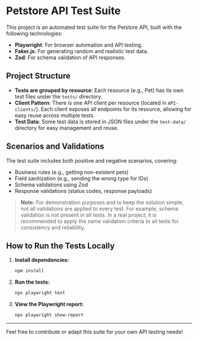 # Petstore API Test Suite

This project is an automated test suite for the Petstore API, built with the following technologies:

- **Playwright**: For browser automation and API testing.
- **Faker.js**: For generating random and realistic test data.
- **Zod**: For schema validation of API responses.

## Project Structure

- **Tests are grouped by resource**: Each resource (e.g., Pet) has its own test files under the `tests/` directory.
- **Client Pattern**: There is one API client per resource (located in `API-clients/`). Each client exposes all endpoints for its resource, allowing for easy reuse across multiple tests.
- **Test Data**: Some test data is stored in JSON files under the `test-data/` directory for easy management and reuse.

## Scenarios and Validations

The test suite includes both positive and negative scenarios, covering:
- Business rules (e.g., getting non-existent pets)
- Field sanitization (e.g., sending the wrong type for IDs)
- Schema validations using Zod
- Response validations (status codes, response payloads)

> **Note:** For demonstration purposes and to keep the solution simple, not all validations are applied to every test. For example, schema validation is not present in all tests. In a real project, it is recommended to apply the same validation criteria to all tests for consistency and reliability.

## How to Run the Tests Locally

1. **Install dependencies:**
   ```bash
   npm install
   ```
2. **Run the tests:**
   ```bash
   npx playwright test
   ```
3. **View the Playwright report:**
   ```bash
   npx playwright show-report
   ```

---

Feel free to contribute or adapt this suite for your own API testing needs!
